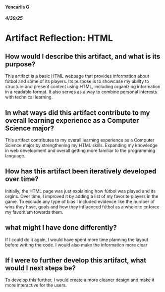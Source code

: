 #### Yoncarlis G
##### 4/30/25
# Artifact Reflection: HTML

## How would I describe this artifact, and what is its purpose?
This artifact is a basic HTML webpage that provides information about fútbol and some of its players. Its purpose is to showcase my ability to structure and present content using HTML, including organizing information in a readable format. It also serves as a way to combine personal interests with technical learning.

## In what ways did this artifact contribute to my overall learning experience as a Computer Science major?
This artifact contributes to my overall learning experience as a Computer Science major by strengthening my HTML skills. Expanding my knowledge in web development and overall getting more familiar to the programming language.
 
## How has this artifact been iteratively developed over time? 
Initially, the HTML page was just explaining how fútbol was played and its orgins. Over time, I improved it by adding a list of my favorite players in the game. To exclude any type of bias I included evidence like the number of wins they have, goals and how they influenced fútbol as a whole to enforce my favoritism towards them. 

## what might I have done differently?
If I could do it again, I would have spent more time planning the layout before writing the code. I would also make the information more clear

## If I were to further develop this artifact, what would I next steps be?
To develop this further, I would create a more cleaner design and make it more interactive for the users. 
